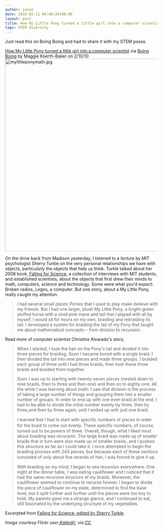 ```yaml
---
author: jason
date: 2010-02-11 04:40:24+00:00
layout: post
title: How My Little Pony turned a little girl into a computer scientist
tags: STEM diversity
---
```


Just read this on Boing Boing and had to share it with my STEM posse.

<a href="http://www.boingboing.net/2010/02/10/how-my-little-pony-t.html">How My Little Pony turned a little girl into a computer scientist</a> via <a href="http://www.boingboing.net/">Boing Boing</a> by Maggie Koerth-Baker on 2/10/10<img src="http://www.boingboing.net/mylittleponymath.jpg" alt="mylittleponymath.jpg" width="633" /> 

On the drive back from Madison yesterday, I listened to a lecture by MIT psychologist Sherry Turkle on the very personal relationships we have with objects, particularly the objects that help us think. Turkle talked about her 2008 book, <a href="http://mitpress.mit.edu/catalog/item/default.asp?ttype=2&amp;tid=11417">Falling for Science</a>, a collection of interviews with MIT students, and established scientists, about the objects that first drew their minds to math, computers, science and technology. Some were what you'd expect: Broken radios, Legos, a computer. But one story, about a My Little Pony, really caught my attention.

>I had several small plastic Ponies that I used to play make-believe with my friends. But I had one larger, plush My Little Pony, a bright-green stuffed horse with a vivid pink mane and tail that I played with all by myself. I would sit for hours on my own, braiding and rebraiding its tail. I developed a system for braiding the tail of my Pony that taught me about mathematical concepts-- from division to recursion.

Read more of computer scientist Christine Alvarado's story.

>When I started, I took the hair on the Pony's tail and divided it into three pieces for braiding. Soon I became bored with a single braid. I then divided the tail into nine pieces and made three groups. I braided each group of three until I had three braids, then took these three braids and braided them together.
>
>Soon I was up to starting with twenty-seven pieces (nested down to nine braids, then to three and then one) and then on to eighty-one. All the while I was learning about math: I saw that division is the process of taking a large number of things and grouping them into a smaller number of groups. In order to end up with one even braid at the end, I had to be able to divide the initial number evenly by three, then by three,and then by three again, until I ended up with just one braid.
>
>I learned that I had to start with speciﬁc numbers of pieces in order for the braid to come out evenly. These speciﬁc numbers, of course, turned out to be powers of three. Overall, though, what I liked most about braiding was recursion. The large braid was made up of smaller braids that in turn were also made up of smaller braids, and I pushed this structure as far as I could take it. I once attempted to begin the braiding process with 243 pieces, but because each of these sections consisted of only about ﬁve strands of hair, I was forced to give it up.
>
>With braiding on my mind, I began to see recursion everywhere. One night at the dinner table, I was eating cauliflower and I noticed that it had the same recursive structure of my braids. Moreover, the cauliflower seemed to continue to recurse forever. I began to divide the piece of cauliflower on my plate, determined to ﬁnd the base level, but it split further and further until the pieces were too tiny to hold. My parents gave me a strange glance, and I continued to eat, still fascinated by the underlying structure of my vegetables.

Excerpted from <a href="http://www.powells.com/biblio/2-9780262201728-0">Falling for Science, edited by Sherry Turkle</a>.

<small><em /></small></p><p>Image courtesy Flickr user<a href="http://www.flickr.com/photos/cliche/2199218042/"> Katie@!</a>, via <a href="http://creativecommons.org/licenses/by/2.0/">CC</a>
